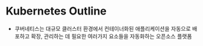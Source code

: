 # Kubernetes Outline

- 쿠버네티스는 대규모 클러스터 환경에서 컨테이너화된 애플리케이션을 자동으로 배포하고 확장, 관리하는 데 필요한 여러가지 요소들을 자동화하는 오픈소스 플랫폼

